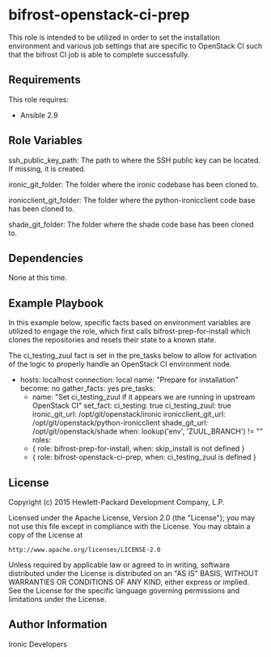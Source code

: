 bifrost-openstack-ci-prep
=========================

This role is intended to be utilized in order to set the installation
environment and various job settings that are specific to OpenStack CI
such that the bifrost CI job is able to complete successfully.

Requirements
------------

This role requires:

- Ansible 2.9


Role Variables
--------------

ssh_public_key_path: The path to where the SSH public key can be located.
                     If missing, it is created.

ironic_git_folder: The folder where the ironic codebase has been cloned to.

ironicclient_git_folder: The folder where the python-ironicclient code base
                         has been cloned to.

shade_git_folder: The folder where the shade code base has been cloned to.

Dependencies
------------

None at this time.

Example Playbook
----------------

In this example below, specific facts based on environment variables are
utilized to engage the role, which first calls bifrost-prep-for-install
which clones the repositories and resets their state to a known state.

The ci_testing_zuul fact is set in the pre_tasks below to allow for activation
of the logic to properly handle an OpenStack CI environment node.

- hosts: localhost
  connection: local
  name: "Prepare for installation"
  become: no
  gather_facts: yes
  pre_tasks:
    - name: "Set ci_testing_zuul if it appears we are running in upstream OpenStack CI"
      set_fact:
         ci_testing: true
         ci_testing_zuul: true
         ironic_git_url: /opt/git/openstack/ironic
         ironicclient_git_url: /opt/git/openstack/python-ironicclient
         shade_git_url: /opt/git/openstack/shade
      when: lookup('env', 'ZUUL_BRANCH') != ""
  roles:
    - { role: bifrost-prep-for-install, when: skip_install is not defined }
    - { role: bifrost-openstack-ci-prep, when: ci_testing_zuul is defined }


License
-------

Copyright (c) 2015 Hewlett-Packard Development Company, L.P.

Licensed under the Apache License, Version 2.0 (the "License");
you may not use this file except in compliance with the License.
You may obtain a copy of the License at

    http://www.apache.org/licenses/LICENSE-2.0

Unless required by applicable law or agreed to in writing, software
distributed under the License is distributed on an "AS IS" BASIS,
WITHOUT WARRANTIES OR CONDITIONS OF ANY KIND, either express or implied.
See the License for the specific language governing permissions and
limitations under the License.

Author Information
------------------

Ironic Developers
